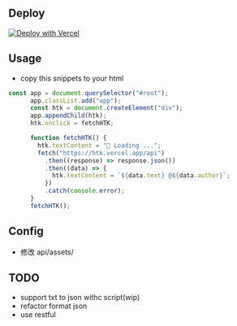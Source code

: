 ## Deploy

<a href="https://vercel.com/new/clone?repository-url=https%3A%2F%2Fgithub.com%2Foeyoews%2Fhtk"><img src="https://vercel.com/button" alt="Deploy with Vercel"/></a>

## Usage

- copy this snippets to your html

```js
const app = document.querySelector("#root");
      app.classList.add("app");
      const htk = document.createElement("div");
      app.appendChild(htk);
      htk.onclick = fetchHTK;

      function fetchHTK() {
        htk.textContent = "🎉 Loading ...";
        fetch("https://htk.vercel.app/api")
          .then((response) => response.json())
          .then((data) => {
            htk.textContent = `${data.text} @${data.author}`;
          })
          .catch(console.error);
      }
      fetchHTK();
```

<!-- - https://tangly1024.com/article/vercel-free-serverless-api -->
<!-- > http-server /tmp --cors -o -->

## Config

- 修改 api/assets/

## TODO

- support txt to json withc script(wip)
- refactor format json
- use restful
